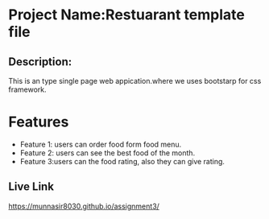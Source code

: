 # Project Name:Restuarant template file


## Description:
This is an type single page web appication.where we uses bootstarp for css framework.


# Features
- Feature 1: users can order food form food menu.
- Feature 2: users can see the best food of the month.
- Feature 3:users can the food rating, also they can give rating.

## Live Link

https://munnasir8030.github.io/assignment3/
